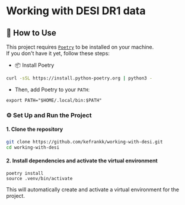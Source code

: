 # Working with DESI DR1 data






## 🚀 How to Use

This project requires [`Poetry`](https://python-poetry.org/) to be installed on your machine.  
If you don't have it yet, follow these steps:

- 📦 Install Poetry

```bash
curl -sSL https://install.python-poetry.org | python3 -
```

- Then, add Poetry to your `PATH`:
```
export PATH="$HOME/.local/bin:$PATH"
```


### ⚙️ Set Up and Run the Project

#### 1. Clone the repository

```bash
git clone https://github.com/kefrankk/working-with-desi.git
cd working-with-desi
```

#### 2. Install dependencies and activate the virtual environment

```
poetry install
source .venv/bin/activate
```
This will automatically create and activate a virtual environment for the project.
